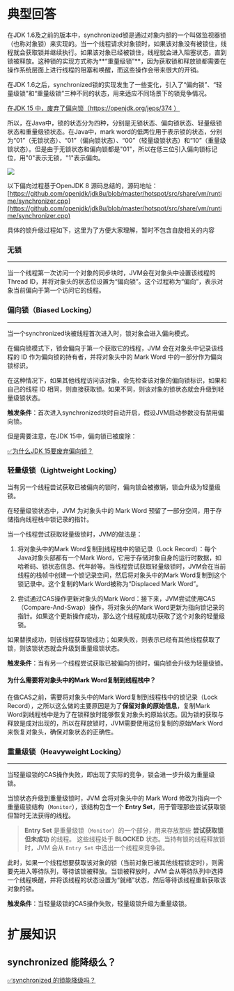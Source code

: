 # 典型回答


在JDK 1.6及之前的版本中，synchronized锁是通过对象内部的一个叫做监视器锁（也称对象锁）来实现的。当一个线程请求对象锁时，如果该对象没有被锁住，线程就会获取锁并继续执行。如果该对象已经被锁住，线程就会进入阻塞状态，直到锁被释放。这种锁的实现方式称为**“重量级锁”**，因为获取锁和释放锁都需要在操作系统层面上进行线程的阻塞和唤醒，而这些操作会带来很大的开销。



在JDK 1.6之后，synchronized锁的实现发生了一些变化，引入了“偏向锁”、“轻量级锁”和“重量级锁”三种不同的状态，用来适应不同场景下的锁竞争情况。



<u>在JDK 15 中，废弃了偏向锁（</u>[<u>https://openjdk.org/jeps/374</u>](https://openjdk.org/jeps/374)<u> ）</u>



所以，在Java中，锁的状态分为四种，分别是无锁状态、偏向锁状态、轻量级锁状态和重量级锁状态。在Java中，mark word的低两位用于表示锁的状态，分别为“01”（无锁状态）、“01”（偏向锁状态）、“00”（轻量级锁状态）和“10”（重量级锁状态）。但是由于无锁状态和偏向锁都是"01"，所以在低三位引入偏向锁标记位，用"0"表示无锁，"1"表示偏向。



![](https://cdn.nlark.com/yuque/0/2024/png/5378072/1715263136930-7f6b0503-d86c-4303-aab7-9e6321c7e0d0.png)



以下偏向过程基于OpenJDK 8 源码总结的，源码地址：[https://github.com/openjdk/jdk8u/blob/master/hotspot/src/share/vm/runtime/synchronizer.cpp](https://github.com/openjdk/jdk8u/blob/master/hotspot/src/share/vm/runtime/synchronizer.cpp)



具体的锁升级过程如下，这里为了方便大家理解，暂时不包含自旋相关的内容



### 无锁
****

当一个线程第一次访问一个对象的同步块时，JVM会在对象头中设置该线程的Thread ID，并将对象头的状态位设置为“偏向锁”。这个过程称为“偏向”，表示对象当前偏向于第一个访问它的线程。





### 偏向锁（Biased Locking）
****

当一个synchronized块被线程首次进入时，锁对象会进入偏向模式。



在偏向锁模式下，锁会偏向于第一个获取它的线程，JVM 会在对象头中记录该线程的 ID 作为偏向锁的持有者，并将对象头中的 Mark Word 中的一部分作为偏向锁标识。



在这种情况下，如果其他线程访问该对象，会先检查该对象的偏向锁标识，如果和自己的线程 ID 相同，则直接获取锁。如果不同，则该对象的锁状态就会升级到轻量级锁状态。



**触发条件**：首次进入synchronized块时自动开启，假设JVM启动参数没有禁用偏向锁。



但是需要注意，在JDK 15中，偏向锁已被废除：



[✅为什么JDK 15要废弃偏向锁？](https://www.yuque.com/hollis666/qyhor6/kzigekbg6ark71m3)



### 轻量级锁（Lightweight Locking）


当有另一个线程尝试获取已被偏向的锁时，偏向锁会被撤销，锁会升级为轻量级锁。



在轻量级锁状态中，JVM 为对象头中的 Mark Word 预留了一部分空间，用于存储指向线程栈中锁记录的指针。



当一个线程尝试获取轻量级锁时，JVM的做法是：

1. 将对象头中的Mark Word复制到线程栈中的锁记录（Lock Record）：每个Java对象头部都有一个Mark Word，它用于存储对象自身的运行时数据，如哈希码、锁状态信息、代年龄等。当线程尝试获取轻量级锁时，JVM会在当前线程的栈帧中创建一个锁记录空间，然后将对象头中的Mark Word复制到这个锁记录中。这个复制的Mark Word被称为“Displaced Mark Word”。



2. 尝试通过CAS操作更新对象头的Mark Word：接下来，JVM尝试使用CAS（Compare-And-Swap）操作，将对象头的Mark Word更新为指向锁记录的指针。如果这个更新操作成功，那么这个线程就成功获取了这个对象的轻量级锁。



如果替换成功，则该线程获取锁成功；如果失败，则表示已经有其他线程获取了锁，则该锁状态就会升级到重量级锁状态。



**触发条件**：当有另一个线程尝试获取已被偏向的锁时，偏向锁会升级为轻量级锁。



#### <font style="color:rgb(13, 13, 13);">为什么需要将对象头中的Mark Word复制到线程栈中？</font>


在做CAS之前，需要将对象头中的Mark Word复制到线程栈中的锁记录（Lock Record），之所以这么做的主要原因是为了**保留对象的原始信息**，复制Mark Word到线程栈中是为了在锁释放时能够恢复对象头的原始状态。因为锁的获取与释放是成对出现的，所以在释放锁时，JVM需要使用这份复制的原始Mark Word来恢复对象头，确保对象状态的正确性。



### 重量级锁（Heavyweight Locking）
****

当轻量级锁的CAS操作失败，即出现了实际的竞争，锁会进一步升级为重量级锁。



当锁状态升级到重量级锁时，JVM 会将对象头中的 Mark Word 修改为指向一个重量级锁结构（`Monitor`），该结构包含一个 **Entry Set**，用于管理那些尝试获取锁但暂时无法获得的线程。  



> **Entry Set** 是重量级锁（`Monitor`）的一个部分，用来存放那些 **尝试获取锁但未成功** 的线程。  这些线程处于 **BLOCKED** 状态。当持有锁的线程释放锁时，JVM 会从 `Entry Set` 中选出一个线程来竞争锁。
>



此时，如果一个线程想要获取该对象的锁（当前对象已被其他线程锁定时），则需要先进入等待队列，等待该锁被释放。当锁被释放时，JVM 会从等待队列中选择一个线程唤醒，并将该线程的状态设置为“就绪”状态，然后等待该线程重新获取该对象的锁。



**触发条件**：当轻量级锁的CAS操作失败，轻量级锁升级为重量级锁。





# 扩展知识


## synchronized 能降级么？


[✅synchronized 的锁能降级吗？](https://www.yuque.com/hollis666/qyhor6/ghg8a3skmvxgquvh)

